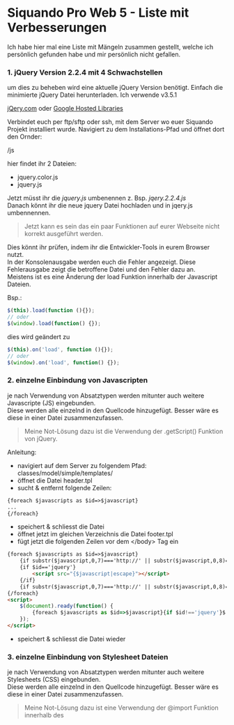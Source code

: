 # Siquando Pro Web 5 - Liste mit Verbesserungen
 Ich habe hier mal eine Liste mit Mängeln zusammen gestellt, welche ich persönlich gefunden habe und mir persönlich nicht gefallen.

### 1. jQuery Version 2.2.4 mit 4 Schwachstellen
um dies zu beheben wird eine aktuelle jQuery Version benötigt.
Einfach die minimierte jQuery Datei herunterladen. Ich verwende v3.5.1

[jQery.com](https://jquery.com/download/) oder [Google Hosted Libraries
](https://developers.google.com/speed/libraries#jquery)

Verbindet euch per ftp/sftp oder ssh, mit dem Server wo euer Siquando Projekt installiert wurde.
Navigiert zu dem Installations-Pfad und öffnet dort den Ornder:

/js

hier findet ihr 2 Dateien:     
- jquery.color.js    
- jquery.js

Jetzt müsst ihr die *jquery.js* umbenennen z. Bsp. *jqery.2.2.4.js*   
Danach könnt ihr die neue jquery Datei hochladen und in jqery.js umbennennen.

>Jetzt kann es sein das ein paar Funktionen auf eurer Webseite nicht korrekt ausgeführt werden.

Dies könnt ihr prüfen, indem ihr die Entwickler-Tools in eurem Browser nutzt.  
In der Konsolenausgabe werden euch die Fehler angezeigt. Diese Fehlerausgabe zeigt die betroffene Datei und den Fehler dazu an.  
Meistens ist es eine Änderung der load Funktion innerhalb der Javascript Dateien.

Bsp.:
```js script
$(this).load(function (){});
// oder 
$(window).load(function() {});
```
dies wird geändert zu
```js
$(this).on('load', function (){});
// oder
$(window).on('load', function() {});
```
### 2. einzelne Einbindung von Javascripten
je nach Verwendung von Absatztypen werden mitunter auch weitere Javascripte (JS) eingebunden.   
Diese werden alle einzelnd in den Quellcode hinzugefügt. Besser wäre es diese in einer Datei zusammenzufassen.

>Meine Not-Lösung dazu ist die Verwendung der .getScript() Funktion von jQuery.

Anleitung:
- navigiert auf dem Server zu folgendem Pfad: classes/model/simple/templates/
- öffnet die Datei header.tpl
- sucht & entfernt folgende Zeilen:
```html
{foreach $javascripts as $id=>$javascript}
...
{/foreach}
```
- speichert & schliesst die Datei
- öffnet jetzt im gleichen Verzeichnis die Datei footer.tpl
- fügt jetzt die folgenden Zeilen vor dem &lt;/body&gt; Tag ein
```html
{foreach $javascripts as $id=>$javascript}
	{if substr($javascript,0,7)==='http://' || substr($javascript,0,8)==='https://'}<!-- START-NGCON [{$id|escape}] -->{/if}
	{if $id=='jquery'}
		<script src="{$javascript|escape}"></script>
	{/if}
	{if substr($javascript,0,7)==='http://' || substr($javascript,0,8)==='https://'}<!-- END-NGCON -->{/if}
{/foreach}
<script>
	$(document).ready(function() {
		{foreach $javascripts as $id=>$javascript}{if $id!=='jquery'}$.getScript("{$javascript|escape}");{/if}{/foreach}
	});
</script>
```
- speichert & schliesst die Datei wieder

### 3. einzelne Einbindung von Stylesheet Dateien
je nach Verwendung von Absatztypen werden mitunter auch weitere Stylesheets (CSS) eingebunden.   
Diese werden alle einzelnd in den Quellcode hinzugefügt. Besser wäre es diese in einer Datei zusammenzufassen.

>Meine Not-Lösung dazu ist eine Verwendung der @import Funktion innerhalb des <style> Tags.

Anleitung:
- navigiert auf dem Server zu folgendem Pfad: classes/model/simple/templates/
- öffnet die Datei header.tpl
- sucht & entfernt folgende Zeilen:
```html
{foreach $stylesheets as $stylesheet}
<link rel="stylesheet" href="{$stylesheet|escape}" />
{/foreach}
```
```html
{if (count($styles) > 0)}
<style>
    <!--
    {foreach $styles as $style}
    {$style}
    {/foreach}
    -->
</style>
{/if}
```
- jetzt fügt ihr folgende Zeilen an der gleichen Stelle ein:
 ```html
<style>
    {foreach $stylesheets as $stylesheet}
    @import "{$stylesheet|escape}";
    {/foreach}
    {if (count($styles) >= 0)}
    <!--
    {foreach $styles as $style}
    {$style}
    {/foreach}
    -->
    {/if}
</style>
``` 
- speichert & schliesst die Datei
